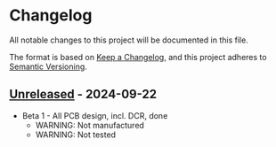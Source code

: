 # Changelog

All notable changes to this project will be documented in this file.

The format is based on [Keep a Changelog](https://keepachangelog.com/en/1.1.0/),
and this project adheres to [Semantic Versioning](https://semver.org/spec/v2.0.0.html).

## [Unreleased] - 2024-09-22

- Beta 1 - All PCB design, incl. DCR, done
  - WARNING: Not manufactured
  - WARNING: Not tested

[unreleased]: https://github.com/tecsmith/vr42-keyboard-pcb
